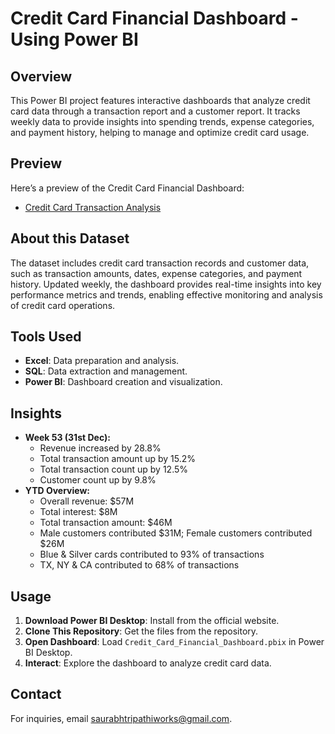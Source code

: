 # Credit Card Financial Dashboard - Using Power BI

## Overview
This Power BI project features interactive dashboards that analyze credit card data through a transaction report and a customer report. It tracks weekly data to provide insights into spending trends, expense categories, and payment history, helping to manage and optimize credit card usage.

## Preview
Here’s a preview of the Credit Card Financial Dashboard:
- [Credit Card Transaction Analysis](docs/credit_card_analysis.pdf)


## About this Dataset
The dataset includes credit card transaction records and customer data, such as transaction amounts, dates, expense categories, and payment history. Updated weekly, the dashboard provides real-time insights into key performance metrics and trends, enabling effective monitoring and analysis of credit card operations.

## Tools Used
- **Excel**: Data preparation and analysis.
- **SQL**: Data extraction and management.
- **Power BI**: Dashboard creation and visualization.

## Insights
- **Week 53 (31st Dec):**
  - Revenue increased by 28.8%
  - Total transaction amount up by 15.2%
  - Total transaction count up by 12.5%
  - Customer count up by 9.8%
- **YTD Overview:**
  - Overall revenue: $57M
  - Total interest: $8M
  - Total transaction amount: $46M
  - Male customers contributed $31M; Female customers contributed $26M
  - Blue & Silver cards contributed to 93% of transactions
  - TX, NY & CA contributed to 68% of transactions

## Usage
1. **Download Power BI Desktop**: Install from the official website.
2. **Clone This Repository**: Get the files from the repository.
3. **Open Dashboard**: Load `Credit_Card_Financial_Dashboard.pbix` in Power BI Desktop.
4. **Interact**: Explore the dashboard to analyze credit card data.

## Contact
For inquiries, email saurabhtripathiworks@gmail.com.
